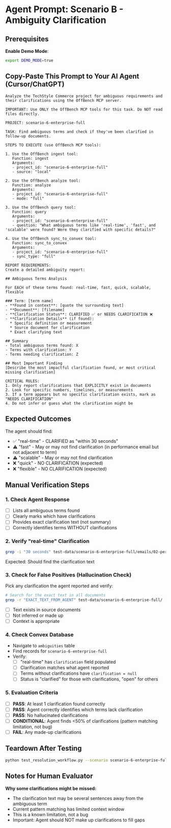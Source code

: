 # Agent Prompt: Scenario B - Ambiguity Clarification

## Prerequisites

**Enable Demo Mode**:
```bash
export DEMO_MODE=true
```

## Copy-Paste This Prompt to Your AI Agent (Cursor/ChatGPT)

```
Analyze the TechStyle Commerce project for ambiguous requirements and their clarifications using the OffBench MCP server.

IMPORTANT: Use ONLY the OffBench MCP tools for this task. Do NOT read files directly.

PROJECT: scenario-6-enterprise-full

TASK: Find ambiguous terms and check if they've been clarified in follow-up documents.

STEPS TO EXECUTE (use OffBench MCP tools):

1. Use the OffBench ingest tool:
   Function: ingest
   Arguments:
   - project_id: "scenario-6-enterprise-full"
   - source: "local"

2. Use the OffBench analyze tool:
   Function: analyze
   Arguments:
   - project_id: "scenario-6-enterprise-full"
   - mode: "full"

3. Use the OffBench query tool:
   Function: query
   Arguments:
   - project_id: "scenario-6-enterprise-full"
   - question: "What ambiguous terms like 'real-time', 'fast', and 'scalable' were found? Were they clarified with specific details?"

4. Use the OffBench sync_to_convex tool:
   Function: sync_to_convex
   Arguments:
   - project_id: "scenario-6-enterprise-full"
   - sync_type: "full"

REPORT REQUIREMENTS:
Create a detailed ambiguity report:

## Ambiguous Terms Analysis

For EACH of these terms found: real-time, fast, quick, scalable, flexible

### Term: [term name]
- **Found in context**: [quote the surrounding text]
- **Document**: [filename]
- **Clarification Status**: CLARIFIED ✅ or NEEDS CLARIFICATION ❌
- **Clarification Details** (if found):
  * Specific definition or measurement
  * Source document for clarification
  * Exact clarifying text

## Summary
- Total ambiguous terms found: X
- Terms with clarification: Y
- Terms needing clarification: Z

## Most Important Finding
[Describe the most impactful clarification found, or most critical missing clarification]

CRITICAL RULES:
1. Only report clarifications that EXPLICITLY exist in documents
2. Look for specific numbers, timelines, or measurements
3. If a term appears but no specific clarification exists, mark as "NEEDS CLARIFICATION"
4. Do not infer or guess what the clarification might be
```

## Expected Outcomes

The agent should find:
- ✅ "real-time" - CLARIFIED as "within 30 seconds"
- ⚠️ "fast" - May or may not find clarification (in performance email but not adjacent to term)
- ⚠️ "scalable" - May or may not find clarification
- ❌ "quick" - NO CLARIFICATION (expected)
- ❌ "flexible" - NO CLARIFICATION (expected)

## Manual Verification Steps

### 1. Check Agent Response
- [ ] Lists all ambiguous terms found
- [ ] Clearly marks which have clarifications
- [ ] Provides exact clarification text (not summary)
- [ ] Correctly identifies terms WITHOUT clarifications

### 2. Verify "real-time" Clarification
```bash
grep -i "30 seconds" test-data/scenario-6-enterprise-full/emails/02-performance-requirements.txt
```
Expected: Should find the clarification text

### 3. Check for False Positives (Hallucination Check)
Pick any clarification the agent reported and verify:
```bash
# Search for the exact text in all documents
grep -r "EXACT_TEXT_FROM_AGENT" test-data/scenario-6-enterprise-full/
```
- [ ] Text exists in source documents
- [ ] Not inferred or made up
- [ ] Context is appropriate

### 4. Check Convex Database
- Navigate to `ambiguities` table
- Find records for `scenario-6-enterprise-full`
- Verify:
  - [ ] "real-time" has `clarification` field populated
  - [ ] Clarification matches what agent reported
  - [ ] Terms without clarifications have `clarification = null`
  - [ ] Status is "clarified" for those with clarifications, "open" for others

### 5. Evaluation Criteria
- [ ] **PASS**: At least 1 clarification found correctly
- [ ] **PASS**: Agent correctly identifies which terms lack clarification
- [ ] **PASS**: No hallucinated clarifications
- [ ] **CONDITIONAL**: Agent finds <50% of clarifications (pattern matching limitation, not bug)
- [ ] **FAIL**: Any made-up clarifications

## Teardown After Testing
```bash
python test_resolution_workflow.py --scenario scenario-6-enterprise-full --wipe-only
```

## Notes for Human Evaluator

**Why some clarifications might be missed:**
- The clarification text may be several sentences away from the ambiguous term
- Current pattern matching has limited context window
- This is a known limitation, not a bug
- Important: Agent should NOT make up clarifications to fill gaps

